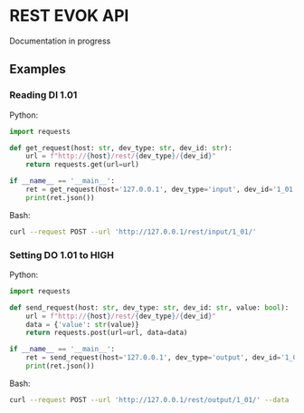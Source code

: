# REST EVOK API

Documentation in progress

## Examples

### Reading DI 1.01
Python:
```python
import requests

def get_request(host: str, dev_type: str, dev_id: str):
    url = f"http://{host}/rest/{dev_type}/{dev_id}"
    return requests.get(url=url)

if __name__ == '__main__':
    ret = get_request(host='127.0.0.1', dev_type='input', dev_id='1_01')
    print(ret.json())
```
Bash:
```bash
curl --request POST --url 'http://127.0.0.1/rest/input/1_01/'
```
### Setting DO 1.01 to HIGH
Python:
```python
import requests

def send_request(host: str, dev_type: str, dev_id: str, value: bool):
    url = f"http://{host}/rest/{dev_type}/{dev_id}"
    data = {'value': str(value)}
    return requests.post(url=url, data=data)

if __name__ == '__main__':
    ret = send_request(host='127.0.0.1', dev_type='output', dev_id='1_01', value=True)
    print(ret.json())
```
Bash:
```bash
curl --request POST --url 'http://127.0.0.1/rest/output/1_01/' --data 'value=1'
```
